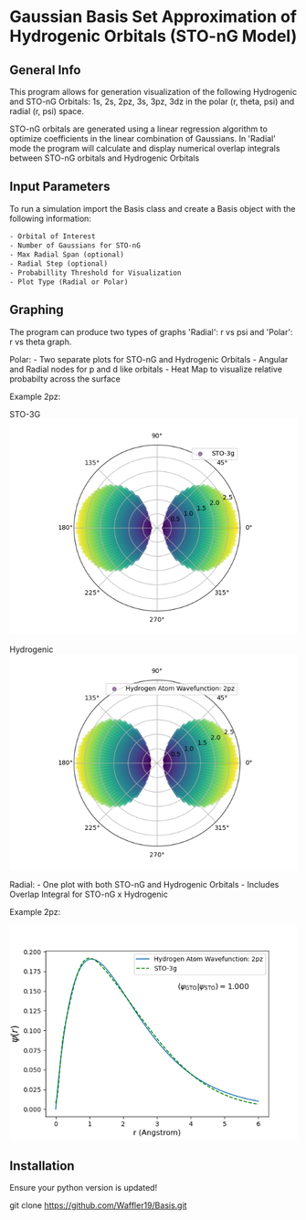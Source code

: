 # Gaussian Basis Set Approximation of Hydrogenic Orbitals (STO-nG Model)

## General Info 

This program allows for generation visualization of the following Hydrogenic and STO-nG Orbitals:
1s, 2s, 2pz, 3s, 3pz, 3dz in the polar (r, theta, psi) and radial (r, psi) space. 

STO-nG orbitals are generated using a linear regression algorithm to optimize coefficients in the linear combination of Gaussians. In 'Radial' mode the program will calculate and display numerical overlap integrals between STO-nG orbitals and Hydrogenic Orbitals

## Input Parameters

To run a simulation import the Basis class and create a Basis object with the following information:

    - Orbital of Interest
    - Number of Gaussians for STO-nG
    - Max Radial Span (optional)
    - Radial Step (optional)
    - Probabillity Threshold for Visualization
    - Plot Type (Radial or Polar)

## Graphing
The program can produce two types of graphs 'Radial': r vs psi and 'Polar': r vs theta graph. 

Polar:
    - Two separate plots for STO-nG and Hydrogenic Orbitals
    - Angular and Radial nodes for p and d like orbitals
    - Heat Map to visualize relative probabilty across the surface

Example 2pz: 

STO-3G
![STO-3G Polar Plot](sto_3g.png)

Hydrogenic 
![Hydrogenic Polar Plot](hydr_.png)

Radial:
    - One plot with both STO-nG and Hydrogenic Orbitals
    - Includes Overlap Integral for STO-nG x Hydrogenic

Example 2pz:

![Radial 2pz WaveFunction](Figure_1.png)

## Installation
Ensure your python version is updated!

git clone https://github.com/Waffler19/Basis.git 
